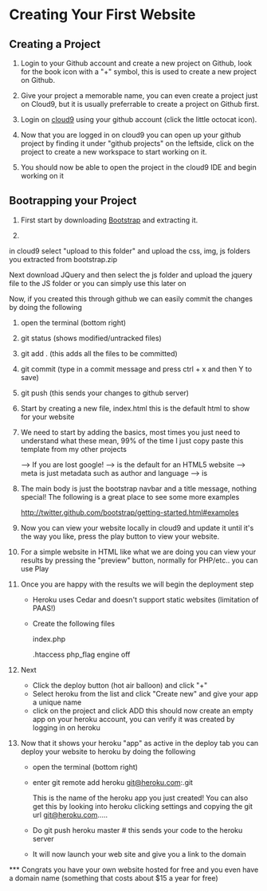 Creating Your First Website
=============================

Creating a Project
-------------------

1.  Login to your Github account and create a new project on Github, look for the book icon with
    a "+" symbol, this is used to create a new project on Github.

2.  Give your project a memorable name, you can even create a project just on Cloud9, but it is
    usually preferrable to create a project on Github first.

3.  Login on [cloud9](https://c9.io/) using your github account (click the little octocat icon).

4.  Now that you are logged in on cloud9 you can open up your github project by finding it under
    "github projects" on the leftside, click on the project to create a new workspace to start
    working on it.

5.  You should now be able to open the project in the cloud9 IDE and begin working on it



Bootrapping your Project
-------------------------

1.  First start by downloading [Bootstrap](http://twitter.github.com/bootstrap/) and extracting
    it.

2.  

in cloud9 select "upload to this folder" and upload the css, img, js 
folders you extracted from bootstrap.zip


Next download JQuery and then select the js folder and upload the jquery file
to the JS folder or you can simply use this later on

<script src="http://code.jquery.com/jquery-1.9.1.min.js"></script>


Now, if you created this through github we can easily commit the changes
by doing the following

1.  open the terminal (bottom right)

2.  git status (shows modified/untracked files)

2.  git add . (this adds all the files to be committed)

3.  git commit (type in a commit message and press ctrl + x and then Y to save)

4.  git push (this sends your changes to github server)










1. Start by creating a new file, index.html this is the default html to
   show for your website

2.  We need to start by adding the basics, most times you just need to understand
    what these mean, 99% of the time I just copy paste this template from my
    other projects

    --> If you are lost google!
    --> <!DOCTYPE html> is the default for an HTML5 website
    --> meta is just metadata such as author and language
    --> <link> is 

3.  The main body is just the bootstrap navbar and a title message, nothing special!
    The following is a great place to see some more examples

    http://twitter.github.com/bootstrap/getting-started.html#examples

4.  Now you can view your website locally in cloud9 and update it until it's the
    way you like, press the play button to view your website.

5.  For a simple website in HTML like what we are doing you can view your results
    by pressing the "preview" button, normally for PHP/etc.. you can use Play

6.  Once you are happy with the results we will begin the deployment step

    - Heroku uses Cedar and doesn't support static websites (limitation of PAAS!)

    - Create the following files
      
      index.php 
      <?php echo file_get_contents('index.html'); ?>
      
      .htaccess
      php_flag engine off


7.  Next
    - Click the deploy button (hot air balloon) and click "+"
    - Select heroku from the list and click "Create new" and give your app
      a unique name
    - click on the project and click ADD this should now create an empty app
      on your heroku account, you can verify it was created by logging in on
      heroku



7.  Now that it shows your heroku "app" as active in the deploy tab you can
    deploy your website to heroku by doing the following

    - open the terminal (bottom right)
    - enter 
        git remote add heroku git@heroku.com:<your Heroku app name>.git
      
      This is the name of the heroku app you just created! You can also get this by
      looking into heroku clicking settings and copying the git url git@heroku.com.....
    
    - Do 
        git push heroku master  # this sends your code to the heroku server

    - It will now launch your web site and give you a link to the domain

*** Congrats you have your own website hosted for free and you even have a domain
    name (something that costs about $15 a year for free)



    
  
